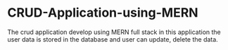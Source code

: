 # CRUD-Application-using-MERN
The crud application develop using MERN full stack in this application the user data is stored in the database and user can update, delete the data.

